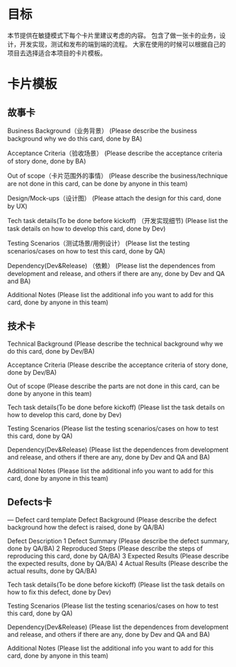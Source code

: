 # 目标
本节提供在敏捷模式下每个卡片里建议考虑的内容。
包含了做一张卡的业务，设计，开发实现，测试和发布的端到端的流程。
大家在使用的时候可以根据自己的项目去选择适合本项目的卡片模板。

# 卡片模板
## 故事卡
Business Background（业务背景）
 (Please describe the business background why we do this card, done by BA)

Acceptance Criteria（验收场景）
(Please describe the acceptance criteria of story done, done by BA)

Out of scope（卡片范围外的事情）
(Please describe the business/technique are not done in this card, can be done by anyone in this team)

Design/Mock-ups（设计图）
(Please attach the design for this card, done by UX)

Tech task details(To be done before kickoff) （开发实现细节)
(Please list the task details on how to develop this card, done by Dev)

Testing Scenarios（测试场景/用例设计）
(Please list the testing scenarios/cases on how to test this card, done by QA)

Dependency(Dev&Release) （依赖）
(Please list the dependences from development and release, and others if there are any, done by Dev and QA and BA)

Additional Notes
(Please list the additional info you want to add for this card, done by anyone in this team)

## 技术卡
Technical Background
 (Please describe the technical background why we do this card, done by Dev/BA)

Acceptance Criteria
(Please describe the acceptance criteria of story done, done by Dev/BA)

Out of scope
(Please describe the parts are not done in this card, can be done by anyone in this team)

Tech task details(To be done before kickoff)
(Please list the task details on how to develop this card, done by Dev)

Testing Scenarios
(Please list the testing scenarios/cases on how to test this card, done by QA)

Dependency(Dev&Release)
(Please list the dependences from development and release, and others if there are any, done by Dev and QA and BA)

Additional Notes
(Please list the additional info you want to add for this card, done by anyone in this team)

## Defects卡
— Defect card template
Defect Background
 (Please describe the defect background how the defect is raised, done by QA/BA)

Defect Description
1 Defect Summary
(Please describe the defect summary, done by QA/BA)
2 Reproduced Steps
(Please describe the steps of reproducing this card, done by QA/BA)
3 Expected Results
(Please describe the expected results, done by QA/BA)
4 Actual Results
(Please describe the actual results, done by QA/BA)

Tech task details(To be done before kickoff)
(Please list the task details on how to fix this defect, done by Dev)

Testing Scenarios
(Please list the testing scenarios/cases on how to test this card, done by QA)

Dependency(Dev&Release)
(Please list the dependences from development and release, and others if there are any, done by Dev and QA and BA)

Additional Notes
(Please list the additional info you want to add for this card, done by anyone in this team)
